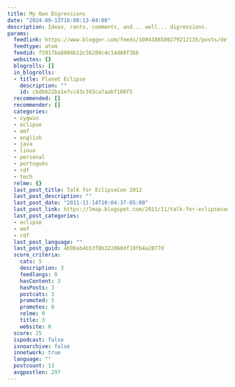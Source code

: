 ```yaml
---
title: My Own Digressions
date: "2024-09-13T16:00:13-04:00"
description: Ideas, rants, comments, and... well... digressions.
params:
  feedlink: https://www.blogger.com/feeds/1094388580279212135/posts/default/-/eclipse
  feedtype: atom
  feedid: f5917ba8804b12c36288cdc14d88f3bb
  websites: {}
  blogrolls: []
  in_blogrolls:
  - title: Planet Eclipse
    description: ""
    id: cbdb622ba1e7cc43c393ca7aabf106f5
  recommended: []
  recommender: []
  categories:
  - cygwin
  - eclipse
  - emf
  - english
  - java
  - linux
  - personal
  - português
  - rdf
  - tech
  relme: {}
  last_post_title: Talk for EclipseCon 2012
  last_post_description: ""
  last_post_date: "2011-11-14T10:04:37-05:00"
  last_post_link: https://lmap.blogspot.com/2011/11/talk-for-eclipsecon-2012.html
  last_post_categories:
  - eclipse
  - emf
  - rdf
  last_post_language: ""
  last_post_guid: 4b90ab4b53f8b322060df18fb4a2877d
  score_criteria:
    cats: 5
    description: 3
    feedlangs: 0
    hasContent: 3
    hasPosts: 3
    postcats: 3
    promoted: 5
    promotes: 0
    relme: 0
    title: 3
    website: 0
  score: 25
  ispodcast: false
  isnoarchive: false
  innetwork: true
  language: ""
  postcount: 13
  avgpostlen: 297
---
```


